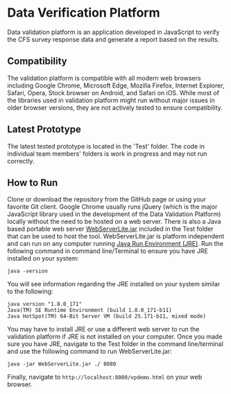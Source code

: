 # Data Verification Platform
Data validation platform is an application developed in JavaScript to verify the CFS survey response data and generate a report based on the results. 

## Compatibility
The validation platform is compatible with all modern web browsers including Google Chrome, Microsoft Edge, Mozilla Firefox, Internet Explorer, Safari, Opera, Stock browser on Android, and Safari on iOS. While most of the libraries used in validation platform might run without major issues in older browser versions, they are not actively tested to ensure compatibility.

## Latest Prototype
The latest tested prototype is located in the 'Test' folder. The code in individual team members' folders is work in progress and may not run correctly. 

## How to Run
Clone or download the repository from the GitHub page or using your favorite Git client. Google Chrome usually runs jQuery (which is the major JavaScript library used in the development of the Data Validation Platform) locally without the need to be hosted on a web server. There is also a Java based portable web server [WebServerLite.jar](http://www.jibble.org/jibblewebserver.php) included in the Test folder that can be used to host the tool. 
WebServerLite.jar is platform independent and can run on any computer running [Java Run Environment (JRE)](http://www.oracle.com/technetwork/java/javase/jre8-downloads-2133155.html). Run the following command in command line/Terminal to ensure you have JRE installed on your system: 
```
java -version
```

You will see information regarding the JRE installed on your system similar to the following:
 
```
java version "1.8.0_171"
Java(TM) SE Runtime Environment (build 1.8.0_171-b11)
Java HotSpot(TM) 64-Bit Server VM (build 25.171-b11, mixed mode) 
```

You may have to install JRE or use a different web server to run the validation platform if JRE is not installed on your computer. Once you made sure you have JRE, navigate to the Test folder in the command line/terminal and use the following command to run WebServerLite.jar:

```
java -jar WebServerLite.jar ./ 8080
```
Finally, navigate to `http://localhost:8080/vpdemo.html` on your web browser. 